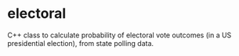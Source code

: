 electoral
=========

C++ class to calculate probability of electoral vote outcomes (in a US presidential election), from state polling data.

